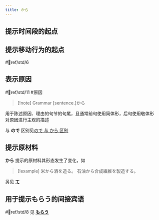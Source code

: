 ```yaml
---
title: から  
---
```

## 提示时间段的起点  

## 提示移动行为的起点  

 #📖ref/std/6

## 表示原因

 #📖ref/std/11  #原因  

> [!note] Grammar
> [sentence.]から

用于陈述原因、理由的句节的句尾，且通常前句使用简体形，后句使用敬体形  
对原因进行主观的描述

与 **ので** 区别见[ので 与 から 区别](../../9.sentence_pattern/by_meaning/表原因.md#ので%20与%20から%20区别)  

## 提示原材料  

**から** 提示的原材料其形态发生了变化，如  

> [!example]
> 米から酒を造る。
> 石油から合成繊維を製造する。

另见 [**て**](て.md#表示原材料)

## 用于提示もらう的间接宾语  

 #📖ref/std/8
见 [**もらう**](../../9.sentence_pattern/授受动词.md#表示物品所有权的转移)
